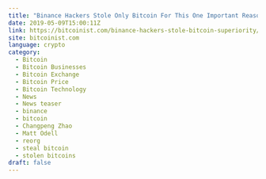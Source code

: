 ```yaml
---
title: "Binance Hackers Stole Only Bitcoin For This One Important Reason"
date: 2019-05-09T15:00:11Z
link: https://bitcoinist.com/binance-hackers-stole-bitcoin-superiority/?utm_medium=RSS&utm_source=news.12bit.vn
site: bitcoinist.com
language: crypto
category:
  - Bitcoin
  - Bitcoin Businesses
  - Bitcoin Exchange
  - Bitcoin Price
  - Bitcoin Technology
  - News
  - News teaser
  - binance
  - bitcoin
  - Changpeng Zhao
  - Matt Odell
  - reorg
  - steal bitcoin
  - stolen bitcoins
draft: false
---
```

